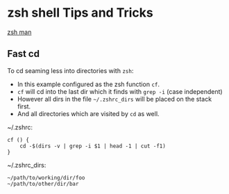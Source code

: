 # zsh shell Tips and Tricks

[zsh man](https://zsh.sourceforge.io/Doc/zsh_a4.pdf)

## Fast cd
To cd seaming less into directories with ```zsh```:

- In this example configured as the zsh function ```cf```.
- ```cf``` will cd into the last dir which it finds with ```grep -i``` (case independent)
- However all dirs in the file ```~/.zshrc_dirs``` will be placed on the stack first.
- And all directories which are visited by ```cd``` as well.

~/.zshrc:
```
cf () {
	cd -$(dirs -v | grep -i $1 | head -1 | cut -f1)
}
```

~/.zshrc_dirs:
```
~/path/to/working/dir/foo
~/path/to/other/dir/bar
``` 




